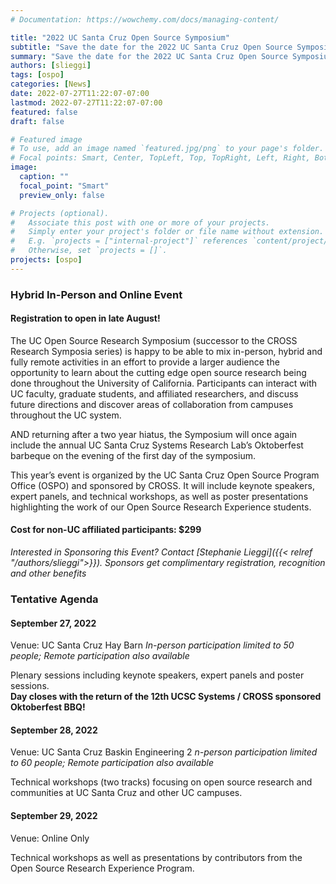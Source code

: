 ```yaml
---
# Documentation: https://wowchemy.com/docs/managing-content/

title: "2022 UC Santa Cruz Open Source Symposium"
subtitle: "Save the date for the 2022 UC Santa Cruz Open Source Symposium: September 27-29"
summary: "Save the date for the 2022 UC Santa Cruz Open Source Symposium: the hybrid event will take place at UC Santa Cruz on September 27-29, 2022 -- with the not-to-be-missed Systems Oktoberfest returning on the first day's evening at the lovely UC Santa Cruz Hay Barn!"
authors: [slieggi]
tags: [ospo]
categories: [News]
date: 2022-07-27T11:22:07-07:00
lastmod: 2022-07-27T11:22:07-07:00
featured: false
draft: false

# Featured image
# To use, add an image named `featured.jpg/png` to your page's folder.
# Focal points: Smart, Center, TopLeft, Top, TopRight, Left, Right, BottomLeft, Bottom, BottomRight.
image:
  caption: ""
  focal_point: "Smart"
  preview_only: false

# Projects (optional).
#   Associate this post with one or more of your projects.
#   Simply enter your project's folder or file name without extension.
#   E.g. `projects = ["internal-project"]` references `content/project/deep-learning/index.md`.
#   Otherwise, set `projects = []`.
projects: [ospo]
---
```


### Hybrid In-Person and Online Event 
#### Registration to open in late August!  
The UC Open Source Research Symposium (successor to the CROSS Research Symposia series) is happy to be able to mix in-person, hybrid and fully remote activities in an effort to provide a larger audience the opportunity to learn about the cutting edge open source research being done throughout the University of California.  Participants can interact with UC faculty, graduate students, and affiliated researchers, and discuss future directions and discover areas of collaboration from campuses throughout the UC system. 

AND returning after a two year hiatus, the Symposium will once again include the annual UC Santa Cruz Systems Research Lab’s Oktoberfest barbeque on the evening of the first day of the symposium.

This year’s event is organized by the UC Santa Cruz Open Source Program Office (OSPO) and sponsored by CROSS. It will include keynote speakers, expert panels, and technical workshops, as well as poster presentations highlighting the work of our Open Source Research Experience students.

#### Cost for non-UC affiliated participants: $299
_Interested in Sponsoring this Event? Contact [Stephanie Lieggi]({{< relref "/authors/slieggi">}}). Sponsors get complimentary registration, recognition and other benefits_

### Tentative Agenda

#### September 27, 2022
Venue: UC Santa Cruz Hay Barn
_In-person participation limited to 50 people; Remote participation also available_  

Plenary sessions including keynote speakers, expert panels and poster sessions.  
__Day closes with the return of the 12th UCSC Systems / CROSS sponsored Oktoberfest BBQ!__

#### September 28, 2022
Venue: UC Santa Cruz Baskin Engineering 2
_n-person participation limited to 60 people; Remote participation also available_

Technical workshops (two tracks) focusing on open source research and communities at UC Santa Cruz and other UC campuses.

#### September 29, 2022
Venue: Online Only

Technical workshops as well as presentations by contributors from the Open Source Research Experience Program.  